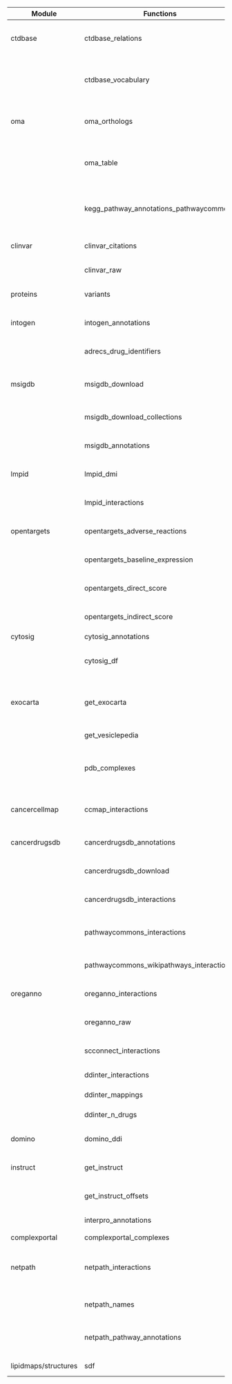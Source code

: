 | Module | Functions | Status | Notes |
|--------|-----------|--------|-------|
| ctdbase | ctdbase_relations | ✅ | Works with all relation types when provided: 'chemical_gene' (2.9M records in 12.4s) |
| | ctdbase_vocabulary | ⚠️ | Works with 5/6 vocabulary types. 'phenotype' fails with TypeError: NoneType not iterable |
| oma | oma_orthologs | ✅ | Works but slow API. With score=0.99, rel_type={'1:1'}: 16K records in 60.5s |
| | oma_table | ✅ | Works. With same params: 16K unique IDs in 9.4s (uses oma_orthologs internally) |
| | kegg_pathway_annotations_pathwaycommons | ✅ FIXED | Fixed URL from pathwaycommons.org to download.baderlab.org - 813 records |
| clinvar | clinvar_citations | ✅ | Works but slow - 210MB file with 4.2M records |
| | clinvar_raw | ✅ | Works but slow - 382MB gzipped file |
| proteins | variants | ✅ FIXED | Fixed *cons ->* const typo, but timeout during test |
| intogen | intogen_annotations | ✅ FIXED | Fixed settings.context AttributeError - 483 records, 4.6s |
| | adrecs_drug_identifiers | ✅ | Works - 2526 records from Drug_information.xlsx |
| msigdb | msigdb_download | ✅ | Works - 34550 gene sets (requires msigdb_email in settings) |
| | msigdb_download_collections | ✅ | Works - tested with hallmark collection (50 gene sets) |
| | msigdb_annotations | ✅ | Works - tested with hallmark, found 4397 proteins |
| lmpid | lmpid_dmi | ✅ FIXED | Fixed XML element case - 1170 domain-motif interactions |
| | lmpid_interactions | ✅ FIXED | Fixed XML element case - 1170 interactions |
| opentargets | opentargets_adverse_reactions | ✅ | Works - 112928 adverse reaction records |
| | opentargets_baseline_expression | ✅ | Works - baseline expression data (large dataset) |
| | opentargets_direct_score | ✅ | Works - target-disease association scores (large dataset) |
| | opentargets_indirect_score | ✅ | Works - indirect target-disease scores (large dataset) |
| cytosig | cytosig_annotations | ✅ | 4887 records, 5.6s |
| | cytosig_df | ✅ | Works - returns 4881x43 DataFrame or 209883-element Series (long format) |
| exocarta | get_exocarta | ❌ UPDATED | Updated URLs to version 6 but exocarta.org site is currently down (503 errors) |
| | get_vesiclepedia | ✅ | 290197 records, 0.14s |
| | pdb_complexes | ✅ FIXED | 0 records (empty with graceful handling) - Fixed NoneType handling when PDB chains unavailable |
| cancercellmap | ccmap_interactions | ✅ FIXED | Fixed URLs to new PathwayCommons location - 47644 interactions |
| cancerdrugsdb | cancerdrugsdb_annotations | ✅ FIXED | Fixed URL + ChEMBL mapping - annotations for 216 drugs |
| | cancerdrugsdb_download | ✅ FIXED | Fixed URL to data.tp53.org.uk - 330 records |
| | cancerdrugsdb_interactions | ✅ FIXED | Fixed URL + ChEMBL mapping - 5157 interactions |
| | pathwaycommons_interactions | ✅ FIXED | Fixed to use v14 unified file with source filtering - 2.4M interactions |
| | pathwaycommons_wikipathways_interactions | ❌ UPDATED | WikiPathways not available in v14 - only in older versions |
| oreganno | oreganno_interactions | ⚠️ | 0 records - returns None instead of expected iterator |
| | oreganno_raw | ⚠️ | 0 records - returns None instead of expected iterator |
| | scconnect_interactions | ❌ | ValueError: empty result unpacking in mapping |
| | ddinter_interactions | ❌ | JSONDecodeError: API returns invalid JSON |
| | ddinter_mappings | ❌ | JSONDecodeError: API returns invalid JSON |
| | ddinter_n_drugs | ❌ | JSONDecodeError: API returns invalid JSON |
| domino | domino_ddi | ❌ | TypeError: NoneType found in string join operation |
| instruct | get_instruct | ⚠️ | 0 records - returns None (data source issue) |
| | get_instruct_offsets | ⚠️ | 0 records - returns None (data source issue) |
| | interpro_annotations | ❌ | KeyError: 'protein_subset' |
| complexportal | complexportal_complexes | ⏳ | Timeout during testing |
| netpath | netpath_interactions | ⚠️ | Works fine (7555 records, 0.3s) but depends on netpath_names which fails |
| | netpath_names | ❌ | netpath.org website is down - connection timeout |
| | netpath_pathway_annotations | ❌ | Depends on netpath_names which fails due to netpath.org being down |
| lipidmaps/structures | sdf | ✅ | 0 records (empty result), 21.9s |